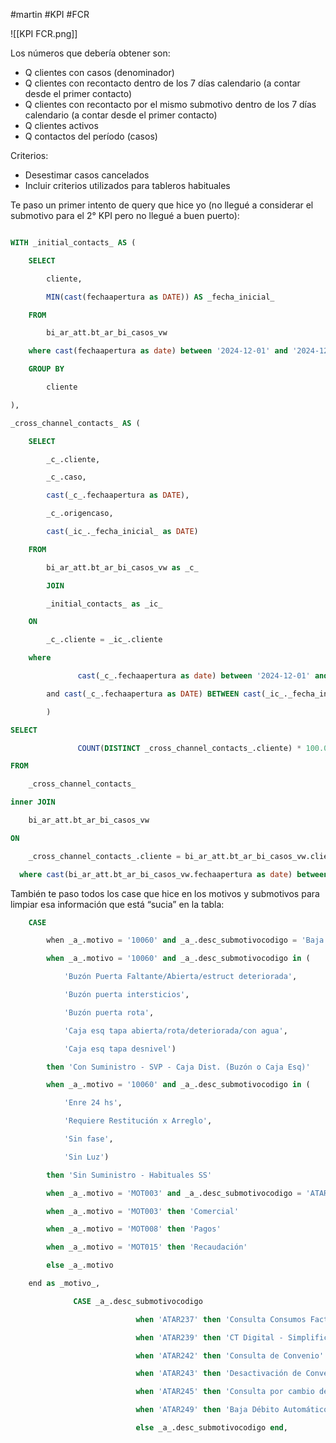 #martin #KPI #FCR 


![[KPI FCR.png]]

Los números que debería obtener son:
- Q clientes con casos (denominador)
- Q clientes con recontacto dentro de los 7 días calendario (a contar desde el primer contacto)
- Q clientes con recontacto por el mismo submotivo dentro de los 7 días calendario (a contar desde el primer contacto)
- Q clientes activos
- Q contactos del período (casos)

Criterios:
- Desestimar casos cancelados
- Incluir criterios utilizados para tableros habituales

Te paso un primer intento de query que hice yo (no llegué a considerar el submotivo para el 2° KPI pero no llegué a buen puerto):

``` SQL

WITH _initial_contacts_ AS (

    SELECT

        cliente,

        MIN(cast(fechaapertura as DATE)) AS _fecha_inicial_

    FROM

        bi_ar_att.bt_ar_bi_casos_vw

    where cast(fechaapertura as date) between '2024-12-01' and '2024-12-31'

    GROUP BY

        cliente

),

_cross_channel_contacts_ AS (

    SELECT

        _c_.cliente,

        _c_.caso,

        cast(_c_.fechaapertura as DATE),

        _c_.origencaso,

        cast(_ic_._fecha_inicial_ as DATE)

    FROM

        bi_ar_att.bt_ar_bi_casos_vw as _c_

        JOIN

        _initial_contacts_ as _ic_

    ON

        _c_.cliente = _ic_.cliente

    where

               cast(_c_.fechaapertura as date) between '2024-12-01' and '2024-12-31'

        and cast(_c_.fechaapertura as DATE) BETWEEN cast(_ic_._fecha_inicial_ as DATE) AND cast(_ic_._fecha_inicial_ as DATE) + 7

        )

SELECT

               COUNT(DISTINCT _cross_channel_contacts_.cliente) * 100.0 / COUNT(distinct bi_ar_att.bt_ar_bi_casos_vw.cliente) AS _porcentaje_resolutivo_

FROM

    _cross_channel_contacts_

inner JOIN

    bi_ar_att.bt_ar_bi_casos_vw

ON

    _cross_channel_contacts_.cliente = bi_ar_att.bt_ar_bi_casos_vw.cliente

  where cast(bi_ar_att.bt_ar_bi_casos_vw.fechaapertura as date) between '2024-12-01' and '2024-12-31' ;
```


También te paso todos los case que hice en los motivos y submotivos para limpiar esa información que está “sucia” en la tabla:

``` SQL
    CASE

        when _a_.motivo = '10060' and _a_.desc_submotivocodigo = 'Baja Tensión' then 'Con Suministro - Habituales CS'

        when _a_.motivo = '10060' and _a_.desc_submotivocodigo in (

            'Buzón Puerta Faltante/Abierta/estruct deteriorada',

            'Buzón puerta intersticios',

            'Buzón puerta rota',

            'Caja esq tapa abierta/rota/deteriorada/con agua',

            'Caja esq tapa desnivel')

        then 'Con Suministro - SVP - Caja Dist. (Buzón o Caja Esq)'

        when _a_.motivo = '10060' and _a_.desc_submotivocodigo in (

            'Enre 24 hs',

            'Requiere Restitución x Arreglo',

            'Sin fase',

            'Sin Luz')

        then 'Sin Suministro - Habituales SS'

        when _a_.motivo = 'MOT003' and _a_.desc_submotivocodigo = 'ATAR121' then 'Atención Emergencia'

        when _a_.motivo = 'MOT003' then 'Comercial'

        when _a_.motivo = 'MOT008' then 'Pagos'

        when _a_.motivo = 'MOT015' then 'Recaudación'

        else _a_.motivo

    end as _motivo_,

              CASE _a_.desc_submotivocodigo

                            when 'ATAR237' then 'Consulta Consumos Facturados'

                            when 'ATAR239' then 'CT Digital - Simplificado'

                            when 'ATAR242' then 'Consulta de Convenio'

                            when 'ATAR243' then 'Desactivación de Convenio'

                            when 'ATAR245' then 'Consulta por cambio de Titularidad'

                            when 'ATAR249' then 'Baja Débito Automático'

                            else _a_.desc_submotivocodigo end,
```
                            